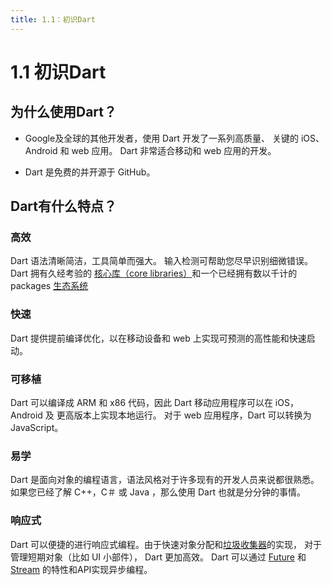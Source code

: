 ```yaml
---
title: 1.1：初识Dart
---
```


# 1.1 初识Dart

## 为什么使用Dart？

*    Google及全球的其他开发者，使用 Dart 开发了一系列高质量、 关键的 iOS、Android 和 web 应用。 Dart 非常适合移动和 web 应用的开发。

*    Dart 是免费的并开源于 GitHub。

## Dart有什么特点？

### 高效

Dart 语法清晰简洁，工具简单而强大。 输入检测可帮助您尽早识别细微错误。Dart 拥有久经考验的 [核心库（core libraries）](https://www.dartcn.com/guides/libraries/library-tour)和一个已经拥有数以千计的 packages [生态系统](https://pub.dartlang.org/)

### 快速

Dart 提供提前编译优化，以在移动设备和 web 上实现可预测的高性能和快速启动。

### 可移植

Dart 可以编译成 ARM 和 x86 代码，因此 Dart 移动应用程序可以在 iOS，Android 及 更高版本上实现本地运行。 对于 web 应用程序，Dart 可以转换为 JavaScript。

### 易学

Dart 是面向对象的编程语言，语法风格对于许多现有的开发人员来说都很熟悉。 如果您已经了解 C++，C＃ 或 Java ，那么使用 Dart 也就是分分钟的事情。

### 响应式

Dart 可以便捷的进行响应式编程。由于快速对象分配和[垃圾收集器](https://medium.com/flutter-io/flutter-dont-fear-the-garbage-collector-d69b3ff1ca30)的实现， 对于管理短期对象（比如 UI 小部件）， Dart 更加高效。 Dart 可以通过 [Future](https://www.dartcn.com/guides/libraries/library-tour#future) 和 [Stream](https://www.dartcn.com/guides/libraries/library-tour#stream) 的特性和API实现异步编程。